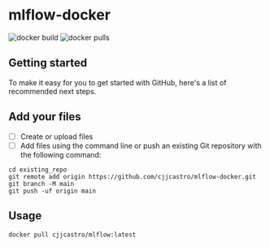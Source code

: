 # mlflow-docker

![docker build](https://img.shields.io/github/actions/workflow/status/cjjcastro/mlflow-docker/docker-image.yml?label=docker%20build)
![docker pulls](https://img.shields.io/docker/pulls/cjjcastro/mlflow)

## Getting started

To make it easy for you to get started with GitHub, here's a list of recommended next steps.

## Add your files

- [ ] Create or upload files
- [ ] Add files using the command line or push an existing Git repository with the following command:

```
cd existing_repo
git remote add origin https://github.com/cjjcastro/mlflow-docker.git
git branch -M main
git push -uf origin main
```

## Usage

```
docker pull cjjcastro/mlflow:latest
```
